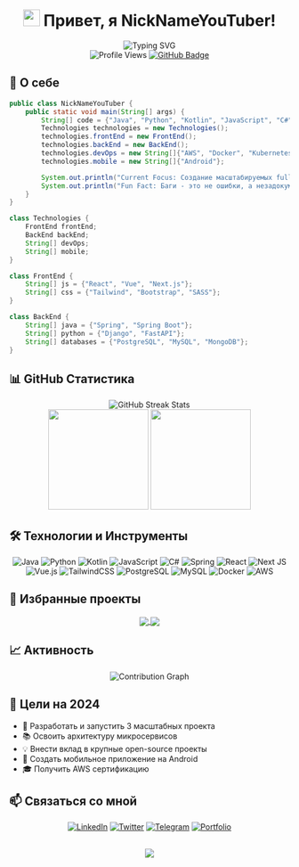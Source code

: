 <h1 align="center">
  <img src="https://media.giphy.com/media/hvRJCLFzcasrR4ia7z/giphy.gif" width="30px"/> 
  Привет, я NickNameYouTuber!
</h1>

<div align="center">
  <img src="https://readme-typing-svg.demolab.com?font=Fira+Code&weight=600&size=22&pause=1000&color=3F00F7&center=true&vCenter=true&width=435&lines=Java+Developer;Full+Stack+Developer;Always+learning+new+things;Tech+Enthusiast" alt="Typing SVG" />
</div>

<div align="center">
  <img src="https://komarev.com/ghpvc/?username=NickNameYouTuber&style=flat-square&color=blue" alt="Profile Views"/>
  <a href="https://github.com/NickNameYouTuber?tab=followers">
    <img src="https://img.shields.io/github/followers/NickNameYouTuber?label=Followers&style=social" alt="GitHub Badge">
  </a>
</div>

<h2>🚀 О себе</h2>

```java
public class NickNameYouTuber {
    public static void main(String[] args) {
        String[] code = {"Java", "Python", "Kotlin", "JavaScript", "C#"};
        Technologies technologies = new Technologies();
        technologies.frontEnd = new FrontEnd();
        technologies.backEnd = new BackEnd();
        technologies.devOps = new String[]{"AWS", "Docker", "Kubernetes"};
        technologies.mobile = new String[]{"Android"};

        System.out.println("Current Focus: Создание масштабируемых full-stack приложений");
        System.out.println("Fun Fact: Баги - это не ошибки, а незадокументированные функции 😅");
    }
}

class Technologies {
    FrontEnd frontEnd;
    BackEnd backEnd;
    String[] devOps;
    String[] mobile;
}

class FrontEnd {
    String[] js = {"React", "Vue", "Next.js"};
    String[] css = {"Tailwind", "Bootstrap", "SASS"};
}

class BackEnd {
    String[] java = {"Spring", "Spring Boot"};
    String[] python = {"Django", "FastAPI"};
    String[] databases = {"PostgreSQL", "MySQL", "MongoDB"};
}
```

<h2>📊 GitHub Статистика</h2>

<div align="center">
  <img src="http://github-readme-streak-stats.herokuapp.com?user=NickNameYouTuber&theme=tokyonight&hide_border=true&date_format=M%20j%5B%2C%20Y%5D" alt="GitHub Streak Stats" />
</div>

<div align="center">
  <img height="180em" src="https://github-readme-stats.vercel.app/api?username=NickNameYouTuber&show_icons=true&theme=tokyonight&include_all_commits=true&count_private=true&hide_border=true"/>
  <img height="180em" src="https://github-readme-stats.vercel.app/api/top-langs/?username=NickNameYouTuber&layout=compact&langs_count=7&theme=tokyonight&hide_border=true"/>
</div>

<h2>🛠️ Технологии и Инструменты</h2>

<div align="center">
  
![Java](https://img.shields.io/badge/java-%23ED8B00.svg?style=for-the-badge&logo=openjdk&logoColor=white)
![Python](https://img.shields.io/badge/python-3670A0?style=for-the-badge&logo=python&logoColor=ffdd54)
![Kotlin](https://img.shields.io/badge/kotlin-%237F52FF.svg?style=for-the-badge&logo=kotlin&logoColor=white)
![JavaScript](https://img.shields.io/badge/javascript-%23323330.svg?style=for-the-badge&logo=javascript&logoColor=%23F7DF1E)
![C#](https://img.shields.io/badge/c%23-%23239120.svg?style=for-the-badge&logo=c-sharp&logoColor=white)
![Spring](https://img.shields.io/badge/spring-%236DB33F.svg?style=for-the-badge&logo=spring&logoColor=white)
![React](https://img.shields.io/badge/react-%2320232a.svg?style=for-the-badge&logo=react&logoColor=%2361DAFB)
![Next JS](https://img.shields.io/badge/Next-black?style=for-the-badge&logo=next.js&logoColor=white)
![Vue.js](https://img.shields.io/badge/vuejs-%2335495e.svg?style=for-the-badge&logo=vuedotjs&logoColor=%234FC08D)
![TailwindCSS](https://img.shields.io/badge/tailwindcss-%2338B2AC.svg?style=for-the-badge&logo=tailwind-css&logoColor=white)
![PostgreSQL](https://img.shields.io/badge/postgres-%23316192.svg?style=for-the-badge&logo=postgresql&logoColor=white)
![MySQL](https://img.shields.io/badge/mysql-%2300f.svg?style=for-the-badge&logo=mysql&logoColor=white)
![Docker](https://img.shields.io/badge/docker-%230db7ed.svg?style=for-the-badge&logo=docker&logoColor=white)
![AWS](https://img.shields.io/badge/AWS-%23FF9900.svg?style=for-the-badge&logo=amazon-aws&logoColor=white)

</div>

<h2>🌟 Избранные проекты</h2>

<div align="center">
  <a href="https://github.com/NickNameYouTuber/project1">
    <img align="center" src="https://github-readme-stats.vercel.app/api/pin/?username=NickNameYouTuber&repo=project1&theme=tokyonight&hide_border=true" />
  </a>
  <a href="https://github.com/NickNameYouTuber/project2">
    <img align="center" src="https://github-readme-stats.vercel.app/api/pin/?username=NickNameYouTuber&repo=project2&theme=tokyonight&hide_border=true" />
  </a>
</div>

<h2>📈 Активность</h2>

<div align="center">
  <img src="https://github-readme-activity-graph.vercel.app/graph?username=NickNameYouTuber&theme=tokyo-night&hide_border=true" alt="Contribution Graph" />
</div>

<h2>🎯 Цели на 2024</h2>

- 🚀 Разработать и запустить 3 масштабных проекта
- 📚 Освоить архитектуру микросервисов
- 💡 Внести вклад в крупные open-source проекты
- 📱 Создать мобильное приложение на Android
- 🎓 Получить AWS сертификацию

<h2>📫 Связаться со мной</h2>

<div align="center">
  
[![LinkedIn](https://img.shields.io/badge/LinkedIn-%230077B5.svg?style=for-the-badge&logo=linkedin&logoColor=white)](YOUR_LINKEDIN_URL)
[![Twitter](https://img.shields.io/badge/Twitter-%231DA1F2.svg?style=for-the-badge&logo=Twitter&logoColor=white)](YOUR_TWITTER_URL)
[![Telegram](https://img.shields.io/badge/Telegram-2CA5E0?style=for-the-badge&logo=telegram&logoColor=white)](YOUR_TELEGRAM_URL)
[![Portfolio](https://img.shields.io/badge/Portfolio-%23000000.svg?style=for-the-badge&logo=firefox&logoColor=#FF7139)](YOUR_PORTFOLIO_URL)

</div>

<br>

<div align="center">
  <img src="https://capsule-render.vercel.app/api?type=waving&color=gradient&height=100&section=footer"/>
</div>
